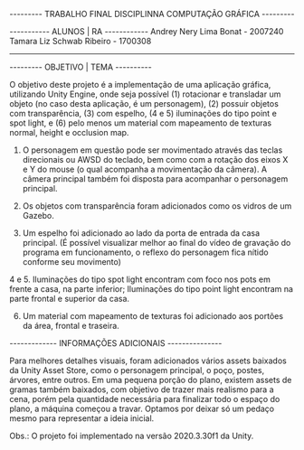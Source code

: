 --------- TRABALHO FINAL DISCIPLINNA COMPUTAÇÃO GRÁFICA ---------

----------- ALUNOS | RA ------------
Andrey Nery Lima Bonat - 2007240
Tamara Liz Schwab Ribeiro - 1700308

------------------------------------

--------- OBJETIVO | TEMA ----------

O objetivo deste projeto é a implementação de uma aplicação gráfica, utilizando Unity Engine, onde seja possível 
(1) rotacionar e transladar um objeto (no caso desta aplicação, é um personagem), (2) possuir objetos com transparência,
(3) com espelho, (4 e 5) iluminações do tipo point e spot light, e (6) pelo menos um material com mapeamento de texturas normal, 
height e occlusion map. 

1. O personagem em questão pode ser movimentado através das teclas direcionais ou AWSD do teclado, bem como com 
a rotação dos eixos X e Y do mouse (o qual acompanha a movimentação da câmera). A câmera principal também foi disposta 
para acompanhar o personagem principal.

2. Os objetos com transparência foram adicionados como os vidros de um Gazebo. 

3. Um espelho foi adicionado ao lado da porta de entrada da casa principal. (É possível 
visualizar melhor ao final do vídeo de gravação do programa em funcionamento, o reflexo do 
personagem fica nítido conforme seu movimento)

4 e 5. Iluminações do tipo spot light encontram com foco nos pots em frente a casa, na parte inferior; 
Iluminações do tipo point light encontram na parte frontal e superior da casa. 

6. Um material com mapeamento de texturas foi adicionado aos portões da área, frontal e traseira. 

------------- INFORMAÇÕES ADICIONAIS ---------------

Para melhores detalhes visuais, foram adicionados vários assets baixados da Unity Asset Store, como o personagem principal,
o poço, postes, árvores, entre outros. 
Em uma pequena porção do plano, existem assets de gramas também baixados, com objetivo de trazer mais realismo para a cena, porém pela 
quantidade necessária para finalizar todo o espaço do plano, a máquina começou a travar. Optamos por deixar só um pedaço mesmo para 
representar a ideia inicial. 

Obs.: O projeto foi implementado na versão 2020.3.30f1 da Unity.